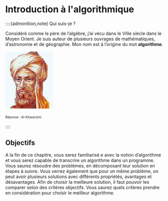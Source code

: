 Introduction à l'algorithmique
==============================

::::{admonition,note} Qui suis-je ?

Considéré comme le père de l’algèbre, j’ai vécu dans le VIIIe siècle dans le Moyen Orient. Je suis auteur de plusieurs ouvrages de mathématiques, d’astronomie et de géographie. Mon nom est à l’origine du mot **algorithme**.

<img src="Al-Khwarizmi.png" width="150"/>

<font size="1">Réponse : Al-Khwarizmi</font>

::::


## Objectifs

A la fin de ce chapitre, vous serez familiarisé.e avec la notion d’algorithme et vous serez capable de transcrire un algorithme  dans un programme. Vous saurez résoudre des problèmes, en décomposant leur solution en étapes à suivre. Vous verrez également que pour un même problème, on peut avoir plusieurs solutions avec différents propriétés, avantages et désavantages. Afin de choisir la meilleure solution, il faut pouvoir les comparer selon des critères objectifs. Vous saurez quels critères prendre en considération pour choisir le meilleur algorithme. 



